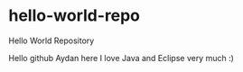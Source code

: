 # hello-world-repo
Hello World Repository

Hello github
Aydan here
I love Java and Eclipse very much :)
